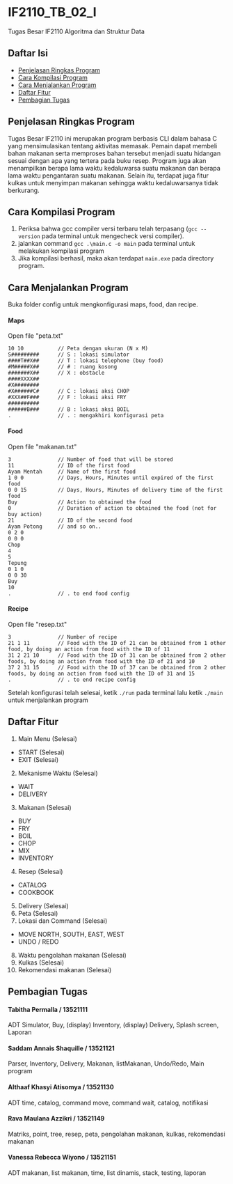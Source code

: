 # IF2110_TB_02_I
Tugas Besar IF2110 Algoritma dan Struktur Data

## Daftar Isi
* [Penjelasan Ringkas Program](#penjelasan-ringkas-program)
* [Cara Kompilasi Program](#cara-kompilasi-program)
* [Cara Menjalankan Program](#cara-menjalankan-program)
* [Daftar Fitur](#daftar-fitur)
* [Pembagian Tugas](#pembagian-tugas)

## Penjelasan Ringkas Program
Tugas Besar IF2110 ini merupakan program berbasis CLI dalam
bahasa C yang mensimulasikan tentang aktivitas memasak. Pemain
dapat membeli bahan makanan serta memproses bahan tersebut menjadi suatu hidangan sesuai dengan apa yang tertera pada buku resep. Program juga akan menampilkan berapa lama waktu kedaluwarsa suatu makanan dan berapa lama waktu pengantaran suatu makanan. Selain itu, terdapat juga fitur kulkas untuk menyimpan makanan sehingga waktu kedaluwarsanya tidak berkurang.

## Cara Kompilasi Program
1. Periksa bahwa gcc compiler versi terbaru telah terpasang (`gcc --version` pada terminal untuk mengecheck versi compiler).
2. jalankan command `gcc .\main.c -o main` pada terminal untuk melakukan kompilasi program
3. Jika kompilasi berhasil, maka akan terdapat `main.exe` pada directory program.

## Cara Menjalankan Program
Buka folder config untuk mengkonfigurasi maps, food, dan recipe.

#### Maps
Open file "peta.txt"
```
10 10           // Peta dengan ukuran (N x M)
S#########      // S : lokasi simulator
####T##X##      // T : lokasi telephone (buy food)
#M#####X##      // # : ruang kosong
#######X##      // X : obstacle
####XXXX##
#X########
#X######C#      // C : lokasi aksi CHOP
#XXX##F###      // F : lokasi aksi FRY
##########
######B###      // B : lokasi aksi BOIL
.               // . : mengakhiri konfigurasi peta
```
#### Food
Open file "makanan.txt"
```
3               // Number of food that will be stored
11              // ID of the first food
Ayam Mentah     // Name of the first food
1 0 0           // Days, Hours, Minutes until expired of the first food
0 0 15          // Days, Hours, Minutes of delivery time of the first food
Buy             // Action to obtained the food
0               // Duration of action to obtained the food (not for buy action)
21              // ID of the second food
Ayam Potong     // and so on..
0 2 0
0 0 0
Chop
4
5
Tepung
0 1 0
0 0 30
Buy
10
.               // . to end food config
```
#### Recipe
Open file "resep.txt"
```
3               // Number of recipe
21 1 11         // Food with the ID of 21 can be obtained from 1 other food, by doing an action from food with the ID of 11
31 2 21 10      // Food with the ID of 31 can be obtained from 2 other foods, by doing an action from food with the ID of 21 and 10
37 2 31 15      // Food with the ID of 37 can be obtained from 2 other foods, by doing an action from food with the ID of 31 and 15
.               // . to end recipe config
```

Setelah konfigurasi telah selesai, ketik `./run` pada terminal lalu ketik `./main` untuk menjalankan program

## Daftar Fitur
1. Main Menu (Selesai)
* START (Selesai)
* EXIT (Selesai)
2. Mekanisme Waktu (Selesai)
* WAIT
* DELIVERY
3. Makanan (Selesai)
* BUY
* FRY
* BOIL
* CHOP
* MIX
* INVENTORY
4. Resep (Selesai)
* CATALOG
* COOKBOOK
5. Delivery (Selesai)
6. Peta (Selesai)
7. Lokasi dan Command (Selesai)
* MOVE NORTH, SOUTH, EAST, WEST 
* UNDO / REDO
8. Waktu pengolahan makanan (Selesai)
8. Kulkas (Selesai)
9. Rekomendasi makanan (Selesai)

## Pembagian Tugas

#### Tabitha Permalla / 13521111
ADT Simulator, Buy, (display) Inventory, (display) Delivery, Splash screen, Laporan 

#### Saddam Annais Shaquille / 13521121 
Parser, Inventory, Delivery, Makanan, listMakanan, Undo/Redo, Main program 

#### Althaaf Khasyi Atisomya / 13521130 
ADT time, catalog, command move, command wait, catalog, notifikasi

#### Rava Maulana Azzikri / 13521149 
Matriks, point, tree, resep, peta, pengolahan makanan, kulkas, rekomendasi makanan 

#### Vanessa Rebecca Wiyono / 13521151 
ADT makanan, list makanan, time, list dinamis, stack, testing, laporan 